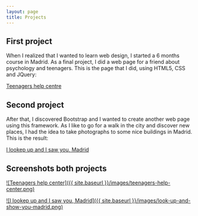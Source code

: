```yaml
---
layout: page
title: Projects
---
```


First project
-------------

When I realized that I wanted to learn web design, I started a 6 months course in Madrid. As a final project, I did a web page for a friend about psychology and teenagers. This is the page that I did, using HTML5, CSS and JQuery:

<a href="http://www.centro-ayuda-adolescentes.es" target="_blank">Teenagers help centre</a>

Second project
-------------

After that, I discovered Bootstrap and I wanted to create another web page using this framework. As I like to go for a walk in the city and discover new places, I had the idea to take photographs to some nice buildings in Madrid. This is the result:

<a href="http:///cristinafsanz.github.io/alcelavistaytevimadrid" target="_blank">I lookep up and I saw you, Madrid</a>


Screenshots both projects
-------------

[![Teenagers help center]({{ site.baseurl }}/images/teenagers-help-center.png)](http://www.centro-ayuda-adolescentes.es)

[![I lookep up and I saw you, Madrid]({{ site.baseurl }}/images/look-up-and-show-you-madrid.png)](http:///cristinafsanz.github.io/alcelavistaytevimadrid)
